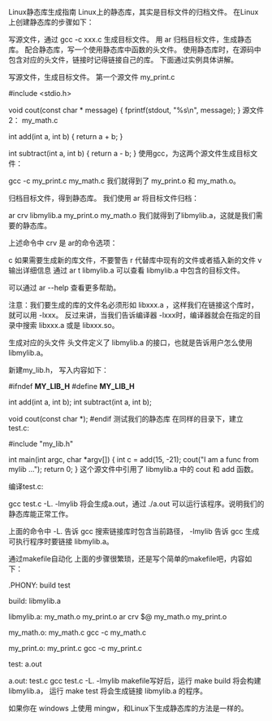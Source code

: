 Linux静态库生成指南
Linux上的静态库，其实是目标文件的归档文件。
在Linux上创建静态库的步骤如下：

写源文件，通过 gcc -c xxx.c 生成目标文件。
用 ar 归档目标文件，生成静态库。
配合静态库，写一个使用静态库中函数的头文件。
使用静态库时，在源码中包含对应的头文件，链接时记得链接自己的库。
下面通过实例具体讲解。

写源文件，生成目标文件。
第一个源文件 my_print.c

#include <stdio.h>

void cout(const char * message)
{
    fprintf(stdout, "%s\n", message);
}
源文件2： my_math.c

int add(int a, int b)
{
    return a + b;
}

int subtract(int a, int b)
{
    return a - b;
}
使用gcc，为这两个源文件生成目标文件：

gcc -c my_print.c my_math.c
我们就得到了 my_print.o 和 my_math.o。

归档目标文件，得到静态库。
我们使用 ar 将目标文件归档：

ar crv libmylib.a my_print.o my_math.o
我们就得到了libmylib.a，这就是我们需要的静态库。

上述命令中 crv 是 ar的命令选项：

c 如果需要生成新的库文件，不要警告
r 代替库中现有的文件或者插入新的文件
v 输出详细信息
通过 ar t libmylib.a 可以查看 libmylib.a 中包含的目标文件。

可以通过 ar --help 查看更多帮助。

注意：我们要生成的库的文件名必须形如 libxxx.a ，这样我们在链接这个库时，就可以用 -lxxx。
反过来讲，当我们告诉编译器 -lxxx时，编译器就会在指定的目录中搜索 libxxx.a 或是 libxxx.so。

生成对应的头文件
头文件定义了 libmylib.a 的接口，也就是告诉用户怎么使用 libmylib.a。

新建my_lib.h， 写入内容如下：

#ifndef __MY_LIB_H__
#define __MY_LIB_H__

int add(int a, int b);
int subtract(int a, int b);

void cout(const char *);
#endif
测试我们的静态库
在同样的目录下，建立 test.c:

#include "my_lib.h"

int main(int argc, char *argv[])
{
    int c = add(15, -21);
    cout("I am a func from mylib ...");
    return 0;
}
这个源文件中引用了 libmylib.a 中的 cout 和 add 函数。

编译test.c:

gcc test.c -L. -lmylib
将会生成a.out，通过 ./a.out 可以运行该程序。说明我们的静态库能正常工作。

上面的命令中 -L. 告诉 gcc 搜索链接库时包含当前路径， -lmylib 告诉 gcc 生成可执行程序时要链接 libmylib.a。

通过makefile自动化
上面的步骤很繁琐，还是写个简单的makefile吧，内容如下：

.PHONY: build test

build: libmylib.a

libmylib.a: my_math.o my_print.o
	ar crv $@ my_math.o my_print.o

my_math.o: my_math.c
	gcc -c my_math.c

my_print.o: my_print.c
	gcc -c my_print.c

test: a.out

a.out: test.c
	gcc test.c -L. -lmylib
makefile写好后，运行 make build 将会构建 libmylib.a， 运行 make test 将会生成链接 libmylib.a 的程序。

如果你在 windows 上使用 mingw，和Linux下生成静态库的方法是一样的。
